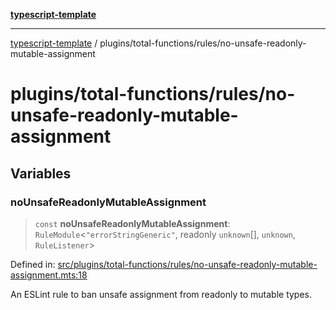 [**typescript-template**](../../../README.md)

---

[typescript-template](../../../README.md) / plugins/total-functions/rules/no-unsafe-readonly-mutable-assignment

# plugins/total-functions/rules/no-unsafe-readonly-mutable-assignment

## Variables

### noUnsafeReadonlyMutableAssignment

> `const` **noUnsafeReadonlyMutableAssignment**: `RuleModule`\<`"errorStringGeneric"`, readonly `unknown`[], `unknown`, `RuleListener`\>

Defined in: [src/plugins/total-functions/rules/no-unsafe-readonly-mutable-assignment.mts:18](https://github.com/noshiro-pf/eslint-config-typed/blob/main/src/plugins/total-functions/rules/no-unsafe-readonly-mutable-assignment.mts#L18)

An ESLint rule to ban unsafe assignment from readonly to mutable types.
